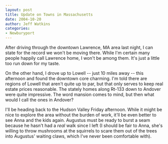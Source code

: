 ```yaml
---
layout: post
title: Update on Towns in Massachusetts
date: 2004-10-20
author: Jeff Watkins
categories:
- Newburyport
---
```


After driving through the downtown Lawrence, MA area last night, I can state for the record we won't be moving there. While I'm certain many people happily call Lawrence home, I won't be among them. It's just a little too run down for my taste.

On the other hand, I drove up to Lowell -- just 10 miles away -- this afternoon and found the downtown core charming. I'm told there are regions of Lowell that aren't quite up to par, but that only serves to keep real estate prices reasonable. The stately homes along Rt-133 down to Andover were quite impressive. The word mansion comes to mind, but then what would I call the ones in Andover?

I'll be heading back to the Hudson Valley Friday afternoon. While it might be nice to explore the area without the burden of work, it'll be even better to see Anna and the kids again. Augustus must be ready to burst a seam because he hasn't had a *real* walk since I left (I should be fair to Anna, she's willing to throw mushrooms at the squirrels to scare them out of the trees into Augustus' waiting claws, which I've never been comfortable with).